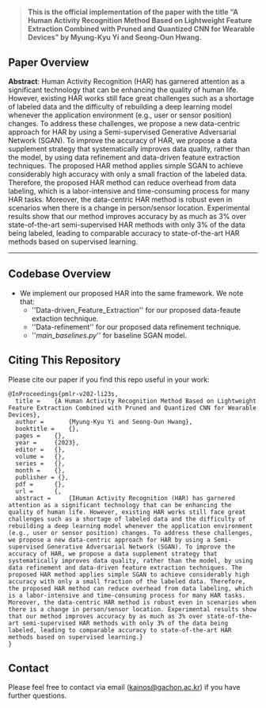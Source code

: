 # 


>**This is the official implementation of the paper with the title “A Human Activity Recognition Method Based on Lightweight Feature Extraction Combined with Pruned and Quantized CNN for Wearable Devices” by Myung-Kyu Yi and Seong-Oun Hwang.**

## Paper Overview

**Abstract**: Human Activity Recognition (HAR) has garnered attention as a significant technology that can be enhancing the quality of human life. However, existing HAR works still face great challenges such as a shortage of labeled data and the difficulty of rebuilding a deep learning model whenever the application environment (e.g., user or sensor position) changes. To address these challenges, we propose a new data-centric approach for HAR by using a Semi-supervised Generative Adversarial Network (SGAN). To improve the accuracy of HAR, we propose a data supplement strategy that systematically improves data quality, rather than the model, by using data refinement and data-driven feature extraction techniques. The proposed HAR method applies simple SGAN to achieve considerably high accuracy with only a small fraction of the labeled data. Therefore, the proposed HAR method can reduce overhead from data labeling, which is a labor-intensive and time-consuming process for many HAR tasks. Moreover, the data-centric HAR method is robust even in scenarios when there is a change in person/sensor location. Experimental results show that our method improves accuracy by as much as 3% over state-of-the-art semi-supervised HAR methods with only 3% of the data being labeled, leading to comparable accuracy to state-of-the-art HAR methods based on supervised learning.

---
## Codebase Overview
- We implement our proposed HAR into the same framework. We note that:
  - ''Data-driven_Feature_Extraction'' for our proposed data-feaute extaction technique.
  - ''Data-refinement'' for our proposed data refinement technique.
  - ''_main_baselines.py_'' for baseline SGAN model. 
  
## Citing This Repository

Please cite our paper if you find this repo useful in your work:

```
@InProceedings{pmlr-v202-li23s,
  title = 	 {A Human Activity Recognition Method Based on Lightweight Feature Extraction Combined with Pruned and Quantized CNN for Wearable Devices},
  author =       {Myung-Kyu Yi and Seong-Oun Hwang},
  booktitle = 	 {},
  pages = 	 {},
  year = 	 {2023},
  editor = 	 {},
  volume = 	 {},
  series = 	 {},
  month = 	 {},
  publisher = {},
  pdf = 	 {},
  url = 	 {,
  abstract = 	 {IHuman Activity Recognition (HAR) has garnered attention as a significant technology that can be enhancing the quality of human life. However, existing HAR works still face great challenges such as a shortage of labeled data and the difficulty of rebuilding a deep learning model whenever the application environment (e.g., user or sensor position) changes. To address these challenges, we propose a new data-centric approach for HAR by using a Semi-supervised Generative Adversarial Network (SGAN). To improve the accuracy of HAR, we propose a data supplement strategy that systematically improves data quality, rather than the model, by using data refinement and data-driven feature extraction techniques. The proposed HAR method applies simple SGAN to achieve considerably high accuracy with only a small fraction of the labeled data. Therefore, the proposed HAR method can reduce overhead from data labeling, which is a labor-intensive and time-consuming process for many HAR tasks. Moreover, the data-centric HAR method is robust even in scenarios when there is a change in person/sensor location. Experimental results show that our method improves accuracy by as much as 3% over state-of-the-art semi-supervised HAR methods with only 3% of the data being labeled, leading to comparable accuracy to state-of-the-art HAR methods based on supervised learning.}
}
```

## Contact

Please feel free to contact via email (<kainos@gachon.ac.kr>) if you have further questions.
